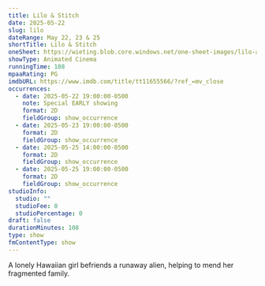 ```yaml
---
title: Lilo & Stitch
date: 2025-05-22
slug: lilo
dateRange: May 22, 23 & 25
shortTitle: Lilo & Stitch
oneSheet: https://wieting.blob.core.windows.net/one-sheet-images/lilo-and-stitch.png
showType: Animated Cinema
runningTime: 108
mpaaRating: PG
imdbURL: https://www.imdb.com/title/tt11655566/?ref_=mv_close
occurrences:
  - date: 2025-05-22 19:00:00-0500
    note: Special EARLY showing
    format: 2D
    fieldGroup: show_occurrence
  - date: 2025-05-23 19:00:00-0500
    format: 2D
    fieldGroup: show_occurrence
  - date: 2025-05-25 14:00:00-0500
    format: 2D
    fieldGroup: show_occurrence
  - date: 2025-05-25 19:00:00-0500
    format: 2D
    fieldGroup: show_occurrence
studioInfo:
  studio: ""
  studioFee: 0
  studioPercentage: 0
draft: false
durationMinutes: 108
type: show
fmContentType: show
---
```

A lonely Hawaiian girl befriends a runaway alien, helping to mend her fragmented family.